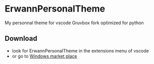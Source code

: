 # ErwannPersonalTheme

My personnal theme for vscode
Gruvbox fork optimized for python

## Download

- look for ErwannPersonalTheme in the extensions menu of vscode
- or go to [Windows market place](https://marketplace.visualstudio.com/items?itemName=Erann.ept)

